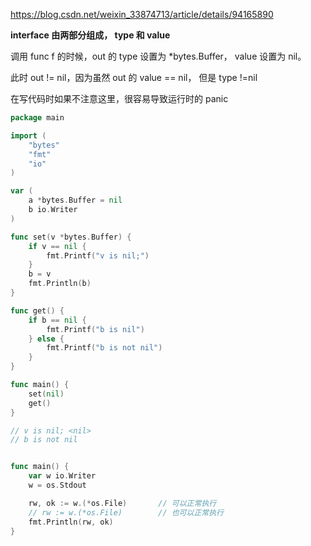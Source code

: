https://blog.csdn.net/weixin_33874713/article/details/94165890

**interface 由两部分组成， type 和 value**

调用 func f 的时候，out 的 type 设置为 \*bytes.Buffer， value 设置为 nil。

此时 out != nil，因为虽然 out 的 value == nil， 但是 type !=nil

在写代码时如果不注意这里，很容易导致运行时的 panic

```go
package main

import (
	"bytes"
	"fmt"
	"io"
)

var (
	a *bytes.Buffer = nil
	b io.Writer
)

func set(v *bytes.Buffer) {
	if v == nil {
		fmt.Printf("v is nil;")
	}
	b = v
	fmt.Println(b)
}

func get() {
	if b == nil {
		fmt.Printf("b is nil")
	} else {
		fmt.Printf("b is not nil")
	}
}

func main() {
	set(nil)
	get()
}

// v is nil; <nil>
// b is not nil


func main() {
	var w io.Writer
	w = os.Stdout

	rw, ok := w.(*os.File)       // 可以正常执行
	// rw := w.(*os.File)        // 也可以正常执行
	fmt.Println(rw, ok)
}
```

